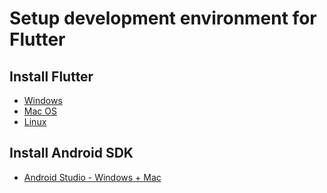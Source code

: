 # Setup development environment for Flutter

## Install Flutter

- [Windows](./flutter_windows.md)
- [Mac OS](./flutter_mac.md)
- [Linux](./flutterlinux.md)

## Install Android SDK

- [Android Studio - Windows + Mac](./android_studio.md)